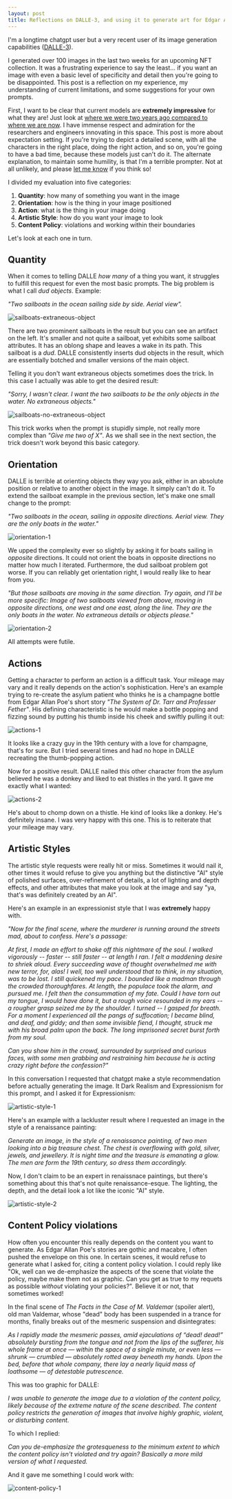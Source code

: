 ```yaml
---
layout: post
title: Reflections on DALLE-3, and using it to generate art for Edgar Allan Poe's short stories
---
```


I'm a longtime chatgpt user but a very recent user of its image generation capabilities ([DALLE-3](https://openai.com/index/dall-e-3-is-now-available-in-chatgpt-plus-and-enterprise/)).

I generated over 100 images in the last two weeks for an upcoming NFT collection. It was a frustrating experience to say the least... if you want an image with even a basic level of specificity and detail then you're going to be disappointed. This post is a reflection on my experience, my understanding of current limitations, and some suggestions for your own prompts.

First, I want to be clear that current models are **extremely impressive** for what they are! Just look at <a href="https://web.archive.org/web/20240524162516/https://medium.com/@junehao/comparing-ai-generated-images-two-years-apart-2022-vs-2024-6c3c4670b905" target="_blank">where we were two years ago compared to where we are now</a>. I have immense respect and admiration for the researchers and engineers innovating in this space. This post is more about expectation setting. If you're trying to depict a detailed scene, with all the characters in the right place, doing the right action, and so on, you're going to have a bad time, because these models just can't do it. The alternate explanation, to maintain some humility, is that I'm a terrible prompter. Not at all unlikely, and please [let me know](mailto:dalton.g.sweeney@gmail.com) if you think so!

I divided my evaluation into five categories:

1. **Quantity**: how many of something you want in the image
2. **Orientation**: how is the thing in your image positioned
3. **Action**: what is the thing in your image doing
4. **Artistic Style**: how do you want your image to look
5. **Content Policy**: violations and working within their boundaries

Let's look at each one in turn.

## Quantity
When it comes to telling DALLE _how many_ of a thing you want, it struggles to fulfill this request for even the most basic prompts. The big problem is what I call _dud objects_. Example:

_"Two sailboats in the ocean sailing side by side. Aerial view"._ 

![sailboats-extraneous-object]({{site.baseurl}}/images/dalle-reflections/quantity/1.jpg)

There are two prominent sailboats in the result but you can see an artifact on the left. It's smaller and not quite a sailboat, yet exhibits some sailboat attributes. It has an oblong shape and leaves a wake in its path. This sailboat is a _dud_. DALLE consistently inserts dud objects in the result, which are essentially botched and smaller versions of the main object.

Telling it you don't want extraneous objects sometimes does the trick. In this case I actually was able to get the desired result:

_"Sorry, I wasn't clear. I want the two sailboats to be the only objects in the water. No extraneous objects."_

![sailboats-no-extraneous-object]({{site.baseurl}}/images/dalle-reflections/quantity/2.jpg)

This trick works when the prompt is stupidly simple, not really more complex than _"Give me two of X"_. As we shall see in the next section, the trick doesn't work beyond this basic category.

## Orientation
DALLE is terrible at orienting objects they way you ask, either in an absolute position or relative to another object in the image. It simply can't do it. To extend the sailboat example in the previous section, let's make one small change to the prompt:

_"Two sailboats in the ocean, sailing in opposite directions. Aerial view. They are the only boats in the water."_

![orientation-1]({{site.baseurl}}/images/dalle-reflections/orientation/1.jpg)

We upped the complexity ever so slightly by asking it for boats sailing in _opposite_ directions. It could not orient the boats in opposite directions no matter how much I iterated. Furthermore, the dud sailboat problem got worse. If you can reliably get orientation right, I would really like to hear from you.

_"But those sailboats are moving in the same direction. Try again, and I'll be more specific: Image of two sailboats viewed from above, moving in opposite directions, one west and one east, along the line. They are the only boats in the water. No extraneous details or objects please."_

![orientation-2]({{site.baseurl}}/images/dalle-reflections/orientation/2.jpg)

All attempts were futile.

## Actions
Getting a character to perform an action is a difficult task. Your mileage may vary and it really depends on the action's sophistication. Here's an example trying to re-create the asylum patient who thinks he is a champagne bottle from Edgar Allan Poe's short story _"The System of Dr. Tarr and Professer Fether"_. His defining characteristic is he would make a bottle popping and fizzing sound by putting his thumb inside his cheek and swiftly pulling it out:

![actions-1]({{site.baseurl}}/images/dalle-reflections/actions/1.jpg)

It looks like a crazy guy in the 19th century with a love for champagne, that's for sure. But I tried several times and had no hope in DALLE recreating the thumb-popping action.

Now for a positive result. DALLE nailed this other character from the asylum believed he was a donkey and liked to eat thistles in the yard. It gave me exactly what I wanted:

![actions-2]({{site.baseurl}}/images/dalle-reflections/actions/2.jpg)

He's about to chomp down on a thistle. He kind of looks like a donkey. He's definitely insane. I was very happy with this one. This is to reiterate that your mileage may vary.

## Artistic Styles
The artistic style requests were really hit or miss. Sometimes it would nail it, other times it would refuse to give you anything but the distinctive "AI" style of polished surfaces, over-refinement of details, a lot of lighting and depth effects, and other attributes that make you look at the image and say "ya, that's was definitely created by an AI".

Here's an example in an expressionist style that I was **extremely** happy with.

<i>

"Now for the final scene, where the murderer is running around the streets mad, about to confess. Here's a passage:

At first, I made an effort to shake off this nightmare of the soul. I walked vigorously -- faster -- still faster -- at length I ran. I felt a maddening desire to shriek aloud. Every succeeding wave of thought overwhelmed me with new terror, for, alas! I well, too well understood that to think, in my situation, was to be lost. I still quickened my pace. I bounded like a madman through the crowded thoroughfares. At length, the populace took the alarm, and pursued me. I felt then the consummation of my fate. Could I have torn out my tongue, I would have done it, but a rough voice resounded in my ears -- a rougher grasp seized me by the shoulder. I turned -- I gasped for breath. For a moment I experienced all the pangs of suffocation; I became blind, and deaf, and giddy; and then some invisible fiend, I thought, struck me with his broad palm upon the back. The long imprisoned secret burst forth from my soul.

Can you show him in the crowd, surrounded by surprised and curious faces, with some men grabbing and restraining him because he is acting crazy right before the confession?"

</i>

In this conversation I requested that chatgpt make a style recommendation before actually generating the image. It Dark Realism and Expressionism for this prompt, and I asked it for Expressionism:

![artistic-style-1]({{site.baseurl}}/images/dalle-reflections/artistic-style/1.jpg)

Here's an example with a lackluster result where I requested an image in the style of a renaissance painting:

_Generate an image, in the style of a renaissance painting, of two men looking into a big treasure chest. The chest is overflowing with gold, silver, jewels, and jewellery. It is night time and the treasure is emanating a glow. The men are form the 19th century, so dress them accordingly._

Now, I don't claim to be an expert in renaissnace paintings, but there's something about this that's not quite renaissance-esque. The lighting, the depth, and the detail look a lot like the iconic "AI" style.

![artistic-style-2]({{site.baseurl}}/images/dalle-reflections/artistic-style/2.jpg)

## Content Policy violations
How often you encounter this really depends on the content you want to generate. As Edgar Allan Poe's stories are gothic and macabre, I often pushed the envelope on this one. In certain scenes, it would refuse to generate what I asked for, citing a content policy violation. I could reply like "Ok, well can we de-emphasize the aspects of the scene that violate the policy, maybe make them not as graphic. Can you get as true to my requets as possible _without_ violating your policies?". Believe it or not, that sometimes worked!

In the final scene of _The Facts in the Case of M. Valdemar_ (spoiler alert), old man Valdemar, whose "dead" body has been suspended in a trance for months, finally breaks out of the mesmeric suspension and disintegrates:

_As I rapidly made the mesmeric passes, amid ejaculations of “dead! dead!” absolutely bursting from the tongue and not from the lips of the sufferer, his whole frame at once — within the space of a single minute, or even less — shrunk — crumbled — absolutely rotted away beneath my hands. Upon the bed, before that whole company, there lay a nearly liquid mass of loathsome — of detestable putrescence._

This was too graphic for DALLE:

_I was unable to generate the image due to a violation of the content policy, likely because of the extreme nature of the scene described. The content policy restricts the generation of images that involve highly graphic, violent, or disturbing content._

To which I replied:

_Can you de-emphasize the grotesqueness to the minimum extent to which the content policy isn't violated and try again? Basically a more mild version of what I requested._

And it gave me something I could work with:

![content-policy-1]({{site.baseurl}}/images/dalle-reflections/content-policy/1.jpg)

